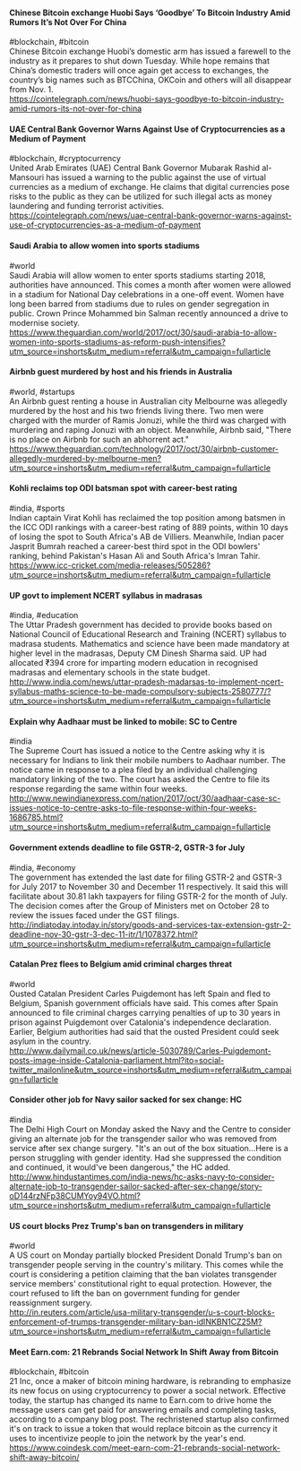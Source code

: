 
#### Chinese Bitcoin exchange Huobi Says ‘Goodbye’ To Bitcoin Industry Amid Rumors It’s Not Over For China
#blockchain, #bitcoin  
Chinese Bitcoin exchange Huobi’s domestic arm has issued a farewell to the industry as it prepares to shut down Tuesday. While hope remains that China’s domestic traders will once again get access to exchanges, the country’s big names such as BTCChina, OKCoin and others will all disappear from Nov. 1.  
https://cointelegraph.com/news/huobi-says-goodbye-to-bitcoin-industry-amid-rumors-its-not-over-for-china

#### UAE Central Bank Governor Warns Against Use of Cryptocurrencies as a Medium of Payment
#blockchain, #cryptocurrency  
United Arab Emirates (UAE) Central Bank Governor Mubarak Rashid al-Mansouri has issued a warning to the public against the use of virtual currencies as a medium of exchange. He claims that digital currencies pose risks to the public as they can be utilized for such illegal acts as money laundering and funding terrorist activities.  
https://cointelegraph.com/news/uae-central-bank-governor-warns-against-use-of-cryptocurrencies-as-a-medium-of-payment

#### Saudi Arabia to allow women into sports stadiums
#world  
Saudi Arabia will allow women to enter sports stadiums starting 2018, authorities have announced. This comes a month after women were allowed in a stadium for National Day celebrations in a one-off event. Women have long been barred from stadiums due to rules on gender segregation in public. Crown Prince Mohammed bin Salman recently announced a drive to modernise society.  
https://www.theguardian.com/world/2017/oct/30/saudi-arabia-to-allow-women-into-sports-stadiums-as-reform-push-intensifies?utm_source=inshorts&utm_medium=referral&utm_campaign=fullarticle

#### Airbnb guest murdered by host and his friends in Australia
#world, #startups  
An Airbnb guest renting a house in Australian city Melbourne was allegedly murdered by the host and his two friends living there. Two men were charged with the murder of Ramis Jonuzi, while the third was charged with murdering and raping Jonuzi with an object. Meanwhile, Airbnb said, "There is no place on Airbnb for such an abhorrent act."  
https://www.theguardian.com/technology/2017/oct/30/airbnb-customer-allegedly-murdered-by-melbourne-men?utm_source=inshorts&utm_medium=referral&utm_campaign=fullarticle

#### Kohli reclaims top ODI batsman spot with career-best rating
#india, #sports  
Indian captain Virat Kohli has reclaimed the top position among batsmen in the ICC ODI rankings with a career-best rating of 889 points, within 10 days of losing the spot to South Africa's AB de Villiers. Meanwhile, Indian pacer Jasprit Bumrah reached a career-best third spot in the ODI bowlers' ranking, behind Pakistan's Hasan Ali and South Africa's Imran Tahir.  
https://www.icc-cricket.com/media-releases/505286?utm_source=inshorts&utm_medium=referral&utm_campaign=fullarticle

#### UP govt to implement NCERT syllabus in madrasas
#india, #education  
The Uttar Pradesh government has decided to provide books based on National Council of Educational Research and Training (NCERT) syllabus to madrasa students. Mathematics and science have been made mandatory at higher level in the madrasas, Deputy CM Dinesh Sharma said. UP had allocated ₹394 crore for imparting modern education in recognised madrasas and elementary schools in the state budget.  
http://www.india.com/news/uttar-pradesh-madarsas-to-implement-ncert-syllabus-maths-science-to-be-made-compulsory-subjects-2580777/?utm_source=inshorts&utm_medium=referral&utm_campaign=fullarticle

#### Explain why Aadhaar must be linked to mobile: SC to Centre
#india  
The Supreme Court has issued a notice to the Centre asking why it is necessary for Indians to link their mobile numbers to Aadhaar number. The notice came in response to a plea filed by an individual challenging mandatory linking of the two. The court has asked the Centre to file its response regarding the same within four weeks.  
http://www.newindianexpress.com/nation/2017/oct/30/aadhaar-case-sc-issues-notice-to-centre-asks-to-file-response-within-four-weeks-1686785.html?utm_source=inshorts&utm_medium=referral&utm_campaign=fullarticle

#### Government extends deadline to file GSTR-2, GSTR-3 for July
#india, #economy  
The government has extended the last date for filing GSTR-2 and GSTR-3 for July 2017 to November 30 and December 11 respectively. It said this will facilitate about 30.81 lakh taxpayers for filing GSTR-2 for the month of July. The decision comes after the Group of Ministers met on October 28 to review the issues faced under the GST filings.
http://indiatoday.intoday.in/story/goods-and-services-tax-extension-gstr-2-deadline-nov-30-gstr-3-dec-11-itr/1/1078372.html?utm_source=inshorts&utm_medium=referral&utm_campaign=fullarticle

#### Catalan Prez flees to Belgium amid criminal charges threat
#world  
Ousted Catalan President Carles Puigdemont has left Spain and fled to Belgium, Spanish government officials have said. This comes after Spain announced to file criminal charges carrying penalties of up to 30 years in prison against Puigdemont over Catalonia's independence declaration. Earlier, Belgium authorities had said that the ousted President could seek asylum in the country.  
http://www.dailymail.co.uk/news/article-5030789/Carles-Puigdemont-posts-image-inside-Catalonia-parliament.html?ito=social-twitter_mailonline&utm_source=inshorts&utm_medium=referral&utm_campaign=fullarticle

#### Consider other job for Navy sailor sacked for sex change: HC
#india  
The Delhi High Court on Monday asked the Navy and the Centre to consider giving an alternate job for the transgender sailor who was removed from service after sex change surgery. "It's an out of the box situation...Here is a person struggling with gender identity. Had she suppressed the condition and continued, it would've been dangerous," the HC added.  
http://www.hindustantimes.com/india-news/hc-asks-navy-to-consider-alternate-job-to-transgender-sailor-sacked-after-sex-change/story-oD144rzNFp38CUMYoy94VO.html?utm_source=inshorts&utm_medium=referral&utm_campaign=fullarticle

#### US court blocks Prez Trump's ban on transgenders in military
#world  
A US court on Monday partially blocked President Donald Trump's ban on transgender people serving in the country's military. This comes while the court is considering a petition claiming that the ban violates transgender service members' constitutional right to equal protection. However, the court refused to lift the ban on government funding for gender reassignment surgery.  
http://in.reuters.com/article/usa-military-transgender/u-s-court-blocks-enforcement-of-trumps-transgender-military-ban-idINKBN1CZ25M?utm_source=inshorts&utm_medium=referral&utm_campaign=fullarticle

#### Meet Earn.com: 21 Rebrands Social Network In Shift Away from Bitcoin
#blockchain, #bitcoin  
21 Inc, once a maker of bitcoin mining hardware, is rebranding to emphasize its new focus on using cryptocurrency to power a social network. Effective today, the startup has changed its name to Earn.com to drive home the message users can get paid for answering emails and completing tasks, according to a company blog post. The rechristened startup also confirmed it's on track to issue a token that would replace bitcoin as the currency it uses to incentivize people to join the network by the year's end.  
https://www.coindesk.com/meet-earn-com-21-rebrands-social-network-shift-away-bitcoin/
